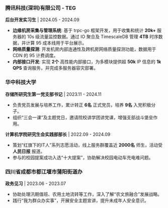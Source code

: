 <!-- ### **Software Engineer Intern**  
**January 2025 – June 2025 | ByteDance**  

Worked on the development and optimization of large-scale recommendation systems, focusing on algorithm improvements and system efficiency enhancements. Contributed to real-time data processing pipelines and model optimization for personalized content delivery.

#### Key Contributions:  
- Developed and optimized recommendation algorithms to enhance user engagement and content relevance.  
- Designed and implemented real-time data processing workflows to improve model inference efficiency.  
- Conducted A/B testing and performance analysis to refine recommendation strategies based on user behavior data.  

---

### **软件工程师实习生**  
**2025年1月 – 2025年6月 | 字节跳动**  

负责大规模推荐系统的开发与优化，专注于算法改进和系统效率提升。参与实时数据处理管道的构建，并优化模型推理流程，以提升个性化内容推荐效果。

#### 主要贡献:  
- 研发并优化推荐算法，提高用户互动率和内容相关性。  
- 设计并实现实时数据处理流程，提升模型推理的计算效率。  
- 进行A/B测试与性能分析，基于用户行为数据优化推荐策略。 -->

### 腾讯科技(深圳)有限公司 - TEG
**后台开发实习生** | 2024.05 - 2024.09
- **边缘机房采集与管理系统**: 基于 trpc-go 框架开发，用于收集和统计 **20k+** 服务器的 10s 级流量监控数据。通过 IO 聚合及 TimescaleDB 管理 **4TB** 时序数据，并计算 95 成本线用于平台展示。
- **网络质量探测**: 开发机房内部连通性及跨机房网络质量探测功能，数据用于 CDN 的 95 计费调度。
- **内部接口开发**: 实现 **2个** 高性能内部接口，为多模块提供超 **50k** IP 信息的 **1k QPS** 查询服务，并完成多服务器容灾部署。

### 华中科技大学
**存储所研究生第一党支部书记** | 2023.11 - 2024.11
- 负责党员发展与培养工作，累计转正 **6名** 正式党员，培养 **9名** 入党积极分子。
- 组织“三会一课”及主题党日，邀请院校讲学团讲党课，增强支部战斗堡垒作用。

**计算机学院研究生会实践部部长** | 2022.09 - 2024.09
- 策划“红旗下的IT人”系列志愿活动，线上服务群覆盖近 **2000名** 师生，活动受 **人民日报** 报道。
- 参与的校园提案成功入选“十大提案”，协助解决校园电动车充电难问题。

### 四川省成都市都江堰市蒲阳街道办
**政务见习** | 2023.06 - 2023.07
- 协助处理汛期值班、农用土地流转等工作，深入了解“农文旅融合”发展战略。
- 践行“我为群众办实事”，开展安全主题宣讲，提升未成年人安全意识。
